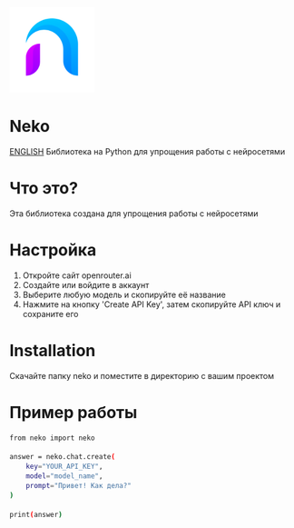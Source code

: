 
<img src="NekoLogo.png" width="150" height="150">

# Neko
<a href="README.md">ENGLISH</a>
Библиотека на Python для упрощения работы с нейросетями

# Что это?

Эта библиотека создана для упрощения работы с нейросетями

# Настройка

1. Откройте сайт openrouter.ai
2. Создайте или войдите в аккаунт
3. Выберите любую модель и скопируйте её название
4. Нажмите на кнопку 'Create API Key', затем скопируйте API ключ и сохраните его

# Installation

Скачайте папку neko и поместите в директорию с вашим проектом

# Пример работы

```bash
from neko import neko

answer = neko.chat.create(
    key="YOUR_API_KEY",
    model="model_name",
    prompt="Привет! Как дела?"
)

print(answer)
```
